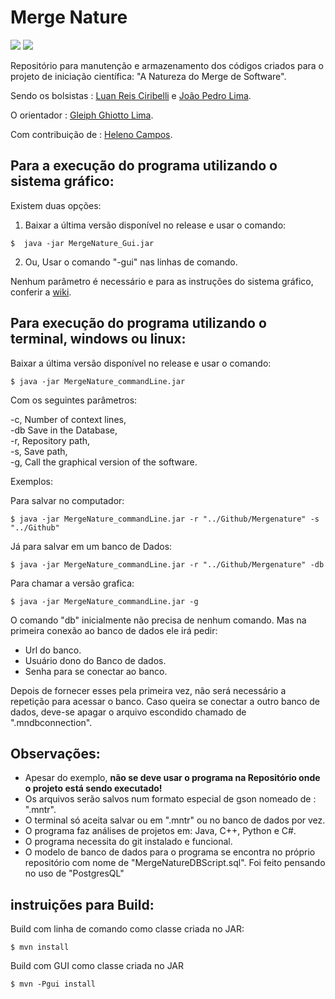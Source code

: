 # Merge Nature
![](https://img.shields.io/badge/Language-Java-green)
![](https://img.shields.io/badge/Platforms-Linux%20%7C%20Windows-lightgrey)
 
 
Repositório para manutenção e armazenamento dos códigos criados para o projeto de iniciação científica: "A Natureza do Merge de Software".  
 
Sendo os bolsistas : [Luan Reis Ciribelli](https://github.com/LuanCiribelli) e [João Pedro Lima](https://github.com/joaop-c-lima). 
 
O orientador : [Gleiph Ghiotto Lima](https://github.com/gleiph).
 
Com contribuição de : [Heleno Campos](https://github.com/helenocampos).
 
 
## Para a execução do programa utilizando o sistema gráfico: 
 
 Existem duas opções: 
 
1. Baixar a última versão disponível no release e usar o comando: 

```
$  java -jar MergeNature_Gui.jar
```
2. Ou, Usar o comando "-gui" nas linhas de comando.

Nenhum parâmetro é necessário e para as instruções do sistema gráfico, conferir a [wiki](https://github.com/gleiph/MergeNature/wiki).
 
## Para execução do programa utilizando o terminal, windows ou linux:
 
Baixar a última versão disponível no release e usar o comando: 
```
$ java -jar MergeNature_commandLine.jar
```
Com os seguintes parâmetros: 
 
 -c,  Number of context lines,<br>
 -db  Save in the Database,<br>
 -r,  Repository path,<br>
 -s,  Save path,<br>
 -g, Call the graphical version of the software.
 
 Exemplos:
 
 Para salvar no computador:
 ```
$ java -jar MergeNature_commandLine.jar -r "../Github/Mergenature" -s "../Github"
```
Já para salvar em um banco de Dados:
 
 ```
$ java -jar MergeNature_commandLine.jar -r "../Github/Mergenature" -db
```
Para chamar a versão grafica: 
 ```
$ java -jar MergeNature_commandLine.jar -g
```

O comando "db" inicialmente não precisa de nenhum comando. Mas na primeira conexão ao banco de dados ele irá pedir:
 
- Url do banco.
- Usuário dono do Banco de dados.
- Senha para se conectar ao banco.
 
Depois de fornecer esses pela primeira vez, não será necessário a repetição para acessar o banco. Caso queira se conectar a outro banco de dados, deve-se apagar o arquivo escondido chamado de ".mndbconnection".
 
## Observações: 
 
<ul>
  <li>Apesar do exemplo, <b>não se deve usar o programa na Repositório onde o projeto está sendo executado!</b></li>
  <li>Os arquivos serão salvos num formato especial de gson nomeado de : ".mntr".</li>
  <li>O terminal só aceita salvar ou em ".mntr" ou no banco de dados por vez.</li>
  <li>O programa faz análises de projetos em: Java, C++, Python e C#.</li>
  <li>O programa necessita do git instalado e funcional.</li>
  <li>O modelo de banco de dados para o programa se encontra no próprio repositório com nome de "MergeNatureDBScript.sql". Foi feito pensando no uso de "PostgresQL" </li>
</ul>
 
 ## instruições para Build:
 
 Build com linha de comando como classe criada no JAR:
 ```
$ mvn install
```
 Build com GUI como classe criada no JAR
  ```
$ mvn -Pgui install 
```


 
